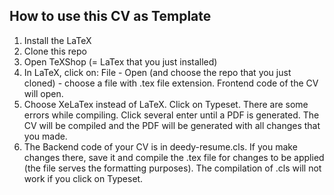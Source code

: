 ## How to use this CV as Template

1. Install the LaTeX
2. Clone this repo
3. Open TeXShop (= LaTex that you just installed)
4. In LaTeX, click on: File - Open (and choose the repo that you just cloned) - choose a file with .tex file extension. Frontend code of the CV will open.
5. Choose XeLaTex instead of LaTeX. Click on Typeset. There are some errors while compiling. Click several enter until a PDF is generated. The CV will be compiled and the PDF will be generated with all changes that you made.
6. The Backend code of your CV is in deedy-resume.cls. If you make changes there, save it and compile the .tex file for changes to be applied (the file serves the formatting purposes). The compilation of .cls will not work if you click on Typeset.

